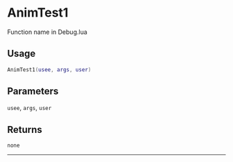 # AnimTest1
Function name in Debug.lua
## Usage
```lua
AnimTest1(usee, args, user)
```
## Parameters
`usee`, `args`, `user`
## Returns
`none`

---